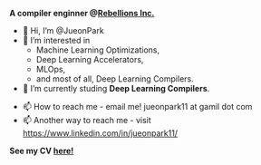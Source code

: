**A compiler enginner @[Rebellions Inc.](https://rebellions.ai/)**

- 👋 Hi, I’m @JueonPark
- 👀 I’m interested in 
    - Machine Learning Optimizations,
    - Deep Learning Accelerators,
    - MLOps,
    - and most of all, Deep Learning Compilers.
- 🌱 I’m currently studing **Deep Learning Compilers**.
<!--- - 💞️ I’m looking to collaborate on ... --->
- 📫 How to reach me - email me! jueonpark11 at gamil dot com
- 📫 Another way to reach me - visit https://www.linkedin.com/in/jueonpark11/

**See my CV [here!](https://jueonpark.notion.site/Jueon-Park-1fcdd44a43134fe987f140c8881ac5e7)**

<!---
JueonPark/JueonPark is a ✨ special ✨ repository because its `README.md` (this file) appears on your GitHub profile.
You can click the Preview link to take a look at your changes.
--->
